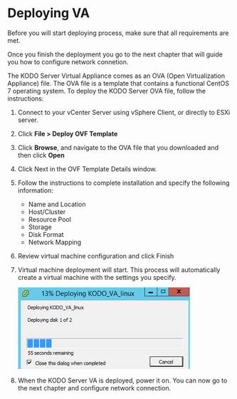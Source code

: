 # Deploying VA

Before you will start deploying process, make sure that all requirements are met.

Once you finish the deployment you go to the next chapter that will guide you how to configure network connetion.

The KODO Server Virtual Appliance comes as an OVA \(Open Virtualization Appliance\) file. The OVA file is a template that contains a functional CentOS 7 operating system. To deploy the KODO Server OVA file, follow the instructions:

1. Connect to your vCenter Server using vSphere Client, or directly to ESXi server.
2. Click **File &gt; Deploy OVF Template**
3. Click **Browse**, and navigate to the OVA file that you downloaded and then click **Open**
4. Click Next in the OVF Template Details window.
5. Follow the instructions to complete installation and specify the following information:
   * Name and Location
   * Host/Cluster
   * Resource Pool
   * Storage
   * Disk Format
   * Network Mapping
6. Review virtual machine configuration and click Finish
7. Virtual machine deployment will start. This process will automatically create a virtual machine with the settings you specify.

   ![Deployment](.gitbook/assets/deployment.png)

8. When the KODO Server VA is deployed, power it on. You can now go to the next chapter and configure network connection.

